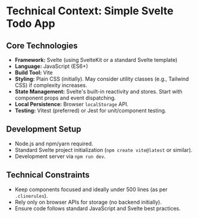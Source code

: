 # Technical Context: Simple Svelte Todo App

## Core Technologies

*   **Framework:** Svelte (using SvelteKit or a standard Svelte template)
*   **Language:** JavaScript (ES6+)
*   **Build Tool:** Vite
*   **Styling:** Plain CSS (initially). May consider utility classes (e.g., Tailwind CSS) if complexity increases.
*   **State Management:** Svelte's built-in reactivity and stores. Start with component props and event dispatching.
*   **Local Persistence:** Browser `localStorage` API.
*   **Testing:** Vitest (preferred) or Jest for unit/component testing.

## Development Setup

*   Node.js and npm/yarn required.
*   Standard Svelte project initialization (`npm create vite@latest` or similar).
*   Development server via `npm run dev`.

## Technical Constraints

*   Keep components focused and ideally under 500 lines (as per `.clinerules`).
*   Rely only on browser APIs for storage (no backend initially).
*   Ensure code follows standard JavaScript and Svelte best practices.
